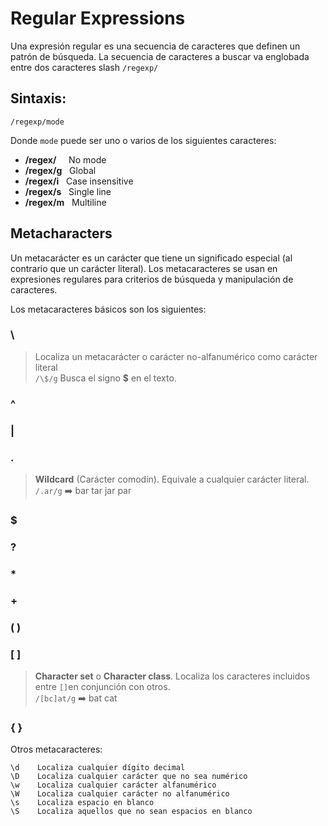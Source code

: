 # Regular Expressions
Una expresión regular es una secuencia de caracteres que definen un patrón de búsqueda.
La secuencia de caracteres a buscar va englobada entre dos caracteres slash `/regexp/`

## Sintaxis:
```
/regexp/mode
```
Donde `mode` puede ser uno o varios de los siguientes caracteres:
* **/regex/**&nbsp;&nbsp;&nbsp;&nbsp;&nbsp;No mode 
* **/regex/g**&nbsp;&nbsp;&nbsp;Global
* **/regex/i**&nbsp;&nbsp;&nbsp;Case insensitive 
* **/regex/s**&nbsp;&nbsp;&nbsp;Single line 
* **/regex/m**&nbsp;&nbsp;&nbsp;Multiline

## Metacharacters
Un metacarácter es un carácter que tiene un significado especial (al contrario que un carácter literal).
Los metacaracteres se usan en expresiones regulares para criterios de búsqueda y manipulación de caracteres.

Los metacaracteres básicos son los siguientes:

### \
> Localiza un metacarácter o carácter no-alfanumérico como carácter literal <br>
`/\$/g` Busca el signo **$** en el texto.


### ^
### |
### . 
> **Wildcard** (Carácter comodín). Equivale a cualquier carácter literal.<br>
`/.ar/g` :arrow_right: bar tar jar par


### $ 
### ? 
### * 
### + 
### ( )
### [ ]
> **Character set** o **Character class**. Localiza los caracteres incluidos entre `[]`en conjunción con otros.<br>
`/[bc]at/g`  :arrow_right:  bat cat


### { }

Otros metacaracteres:
```
\d    Localiza cualquier dígito decimal
\D    Localiza cualquier carácter que no sea numérico
\w    Localiza cualquier carácter alfanumérico
\W    Localiza cualquier carácter no alfanumérico
\s    Localiza espacio en blanco
\S    Localiza aquellos que no sean espacios en blanco
```
